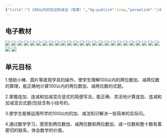 ```yaml
---
{"title":"2 100以内的加法和减法（笔算）","dg-publish":true,"permalink":"/4 单元教学/2A 二上/2 100 以内的加法和减法（笔算）/","dgPassFrontmatter":true,"noteIcon":""}
---
```




## 电子教材

<p class="grid-4">
	<img loading="lazy" decoding="async" src="https://download.pep.com.cn/xsxjc/22xjcsx21x/files/mobile/17.jpg">
	<img loading="lazy" decoding="async" src="https://download.pep.com.cn/xsxjc/22xjcsx21x/files/mobile/18.jpg">
	<img loading="lazy" decoding="async" src="https://download.pep.com.cn/xsxjc/22xjcsx21x/files/mobile/19.jpg">
	<img loading="lazy" decoding="async" src="https://download.pep.com.cn/xsxjc/22xjcsx21x/files/mobile/20.jpg">
	<img loading="lazy" decoding="async" src="https://download.pep.com.cn/xsxjc/22xjcsx21x/files/mobile/21.jpg">
	<img loading="lazy" decoding="async" src="https://download.pep.com.cn/xsxjc/22xjcsx21x/files/mobile/22.jpg">
	<img loading="lazy" decoding="async" src="https://download.pep.com.cn/xsxjc/22xjcsx21x/files/mobile/23.jpg">
	<img loading="lazy" decoding="async" src="https://download.pep.com.cn/xsxjc/22xjcsx21x/files/mobile/24.jpg">
	<img loading="lazy" decoding="async" src="https://download.pep.com.cn/xsxjc/22xjcsx21x/files/mobile/25.jpg">
	<img loading="lazy" decoding="async" src="https://download.pep.com.cn/xsxjc/22xjcsx21x/files/mobile/26.jpg">
	<img loading="lazy" decoding="async" src="https://download.pep.com.cn/xsxjc/22xjcsx21x/files/mobile/27.jpg">
	<img loading="lazy" decoding="async" src="https://download.pep.com.cn/xsxjc/22xjcsx21x/files/mobile/28.jpg">
	<img loading="lazy" decoding="async" src="https://download.pep.com.cn/xsxjc/22xjcsx21x/files/mobile/29.jpg">
	<img loading="lazy" decoding="async" src="https://download.pep.com.cn/xsxjc/22xjcsx21x/files/mobile/30.jpg">
	<img loading="lazy" decoding="async" src="https://download.pep.com.cn/xsxjc/22xjcsx21x/files/mobile/31.jpg">
	<img loading="lazy" decoding="async" src="https://download.pep.com.cn/xsxjc/22xjcsx21x/files/mobile/32.jpg">
	<img loading="lazy" decoding="async" src="https://download.pep.com.cn/xsxjc/22xjcsx21x/files/mobile/33.jpg">
	<img loading="lazy" decoding="async" src="https://download.pep.com.cn/xsxjc/22xjcsx21x/files/mobile/34.jpg">
	<img loading="lazy" decoding="async" src="https://download.pep.com.cn/xsxjc/22xjcsx21x/files/mobile/35.jpg">
	<img loading="lazy" decoding="async" src="https://download.pep.com.cn/xsxjc/22xjcsx21x/files/mobile/36.jpg">
	<img loading="lazy" decoding="async" src="https://download.pep.com.cn/xsxjc/22xjcsx21x/files/mobile/37.jpg">
	<img loading="lazy" decoding="async" src="https://download.pep.com.cn/xsxjc/22xjcsx21x/files/mobile/38.jpg">
	<img loading="lazy" decoding="async" src="https://download.pep.com.cn/xsxjc/22xjcsx21x/files/mobile/39.jpg">
	<img loading="lazy" decoding="async" src="https://download.pep.com.cn/xsxjc/22xjcsx21x/files/mobile/40.jpg">
	<img loading="lazy" decoding="async" src="https://download.pep.com.cn/xsxjc/22xjcsx21x/files/mobile/41.jpg">
	<img loading="lazy" decoding="async" src="https://download.pep.com.cn/xsxjc/22xjcsx21x/files/mobile/42.jpg">
	<img loading="lazy" decoding="async" src="https://download.pep.com.cn/xsxjc/22xjcsx21x/files/mobile/43.jpg">
</p>


## 单元目标

1.借助小棒、圆片等直观学具的操作，使学生理解100以内的两位数加、减两位数的算理，能正确地计算100以内的两位数加、减两位数的式题。

2.掌握连加、连减和加减混合竖式的简便写法，能正确、灵活地计算连加、连减和加减混合式题(包括含有小括号的。

3.使学生能够运用所学的100以内的加、减法知识解决一些简单的实际问。

4.通过数学学习，感受到两位数加、减两位数和两位数加、减一位数和整十数有着密切的联系，体会数学的价值。
